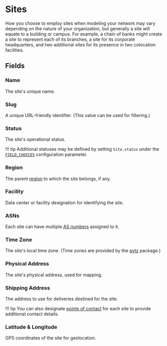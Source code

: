 # Sites

How you choose to employ sites when modeling your network may vary depending on the nature of your organization, but generally a site will equate to a building or campus. For example, a chain of banks might create a site to represent each of its branches, a site for its corporate headquarters, and two additional sites for its presence in two colocation facilities.

## Fields

### Name

The site's unique name.

### Slug

A unique URL-friendly identifier. (This value can be used for filtering.)

### Status

The site's operational status.

!!! tip
    Additional statuses may be defined by setting `Site.status` under the [`FIELD_CHOICES`](../../configuration/data-validation.md#field_choices) configuration parameter.

### Region

The parent [region](./region.md) to which the site belongs, if any.

### Facility

Data center or facility designation for identifying the site.

### ASNs

Each site can have multiple [AS numbers](../ipam/asn.md) assigned to it.

### Time Zone

The site's local time zone. (Time zones are provided by the [pytz](https://pypi.org/project/pytz/) package.)

### Physical Address

The site's physical address, used for mapping.

### Shipping Address

The address to use for deliveries destined for the site.

!!! tip
    You can also designate [points of contact](../../features/contacts.md) for each site to provide additional contact details.

### Latitude & Longitude

GPS coordinates of the site for geolocation.
